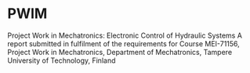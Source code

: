 # PWIM
Project Work in Mechatronics: Electronic Control of Hydraulic Systems
A report submitted in fulfilment of the requirements for Course MEI-71156, Project Work in Mechatronics, Department of Mechatronics, Tampere University of Technology, Finland
